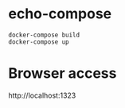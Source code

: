 # echo-compose
```
docker-compose build
docker-compose up
```

# Browser access
http://localhost:1323
